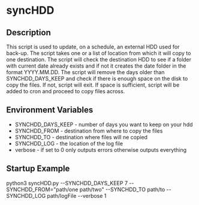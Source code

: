 # syncHDD 

## Description 
This script is used to update, on a schedule, an external HDD used for back-up. The script takes one or a list of location from which it will copy to one destination. The script will check the destination HDD to see if a folder with current date already exists and if not it creates the date folder in the format YYYY.MM.DD. The script will remove the days older than SYNCHDD\_DAYS\_KEEP and check if there is enough space on the disk to copy the files. If not, script will exit. If space is sufficient, script will be added to cron and proceed to copy files across. 

## Environment Variables 
* SYNCHDD\_DAYS\_KEEP - number of days you want to keep on your hdd
* SYNCHDD\_FROM       - destination from where to copy the files 
* SYNCHDD\_TO         - destination where files will ne copied 
* SYNCHDD\_LOG        - the location of the log file 
* verbose             - if set to 0 only outputs errors otherwise outputs everything

## Startup Example 
python3 syncHDD.py --SYNCHDD\_DAYS\_KEEP 7 --SYNCHDD\_FROM="path/one path/two" --SYNCHDD\_TO path/to --SYNCHDD\_LOG path/logFile --verbose 1  
